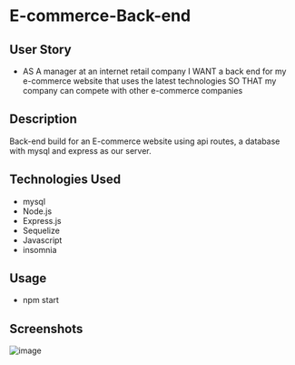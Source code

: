 # E-commerce-Back-end

## User Story 
* AS A manager at an internet retail company
I WANT a back end for my e-commerce website that uses the latest technologies
SO THAT my company can compete with other e-commerce companies
## Description

 Back-end build for an E-commerce website using api routes, a database with mysql and express as our server.
 

## Technologies Used

 * mysql
 * Node.js
 * Express.js
 * Sequelize
 * Javascript
 * insomnia

## Usage 
* npm start 


## Screenshots 

![image](https://user-images.githubusercontent.com/112224915/215386326-80c74bac-df94-451d-a96e-2a1f3fcbfde6.png)


